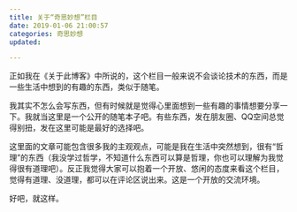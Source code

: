 ```yaml
---
title: 关于“奇思妙想”栏目
date: 2019-01-06 21:00:57
categories: 奇思妙想
updated: 

---
```



正如我在《关于此博客》中所说的，这个栏目一般来说不会谈论技术的东西，而是一些生活中想到的有趣的东西，类似于随笔。

我其实不怎么会写东西，但有时候就是觉得心里面想到一些有趣的事情想要分享一下。我就当这里是一个公开的随笔本子吧。有些东西，发在朋友圈、QQ空间总觉得别扭，发在这里可能是最好的选择吧。

这里面的文章可能包含很多我的主观观点，可能是我在生活中突然想到，很有“哲理”的东西（我没学过哲学，不知道什么东西可以算是哲理，你也可以理解为我觉得很有道理吧）。反正我觉得大家可以抱着一个开放、悠闲的态度来看这个栏目，觉得有道理、没道理，都可以在评论区说出来。这是一个开放的交流环境。

好吧，就这样。
